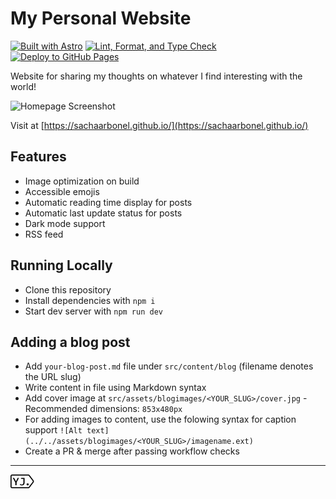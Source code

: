 # My Personal Website

[![Built with Astro](https://astro.badg.es/v2/built-with-astro/tiny.svg)](https://astro.build)
[![Lint, Format, and Type Check](https://github.com/sachaarbonel/sachaarbonel.github.io/actions/workflows/lint.yml/badge.svg)](https://github.com/sachaarbonel/sachaarbonel.github.io/actions/workflows/lint.yml)
[![Deploy to GitHub Pages](https://github.com/sachaarbonel/sachaarbonel.github.io/actions/workflows/deploy.yml/badge.svg)](https://github.com/sachaarbonel/sachaarbonel.github.io/actions/workflows/deploy.yml)

Website for sharing my thoughts on whatever I find interesting with the world!

![Homepage Screenshot](./screenshot.png)

Visit at [https://sachaarbonel.github.io/](https://sachaarbonel.github.io/)

## Features

- Image optimization on build
- Accessible emojis
- Automatic reading time display for posts
- Automatic last update status for posts
- Dark mode support
- RSS feed

## Running Locally

- Clone this repository
- Install dependencies with `npm i`
- Start dev server with `npm run dev`

## Adding a blog post

- Add `your-blog-post.md` file under `src/content/blog` (filename denotes the URL slug)
- Write content in file using Markdown syntax
- Add cover image at `src/assets/blogimages/<YOUR_SLUG>/cover.jpg` - Recommended dimensions: `853x480px`
- For adding images to content, use the folowing syntax for caption support `![Alt text](../../assets/blogimages/<YOUR_SLUG>/imagename.ext)`
- Create a PR & merge after passing workflow checks

---

<a href="https://sachaarbonel.github.io/" target="_blank"><img style="height: 22px;" src="https://raw.githubusercontent.com/yashjawale/.github/main/docs/logo.svg" alt="Sacha Arbonel"/></a>
